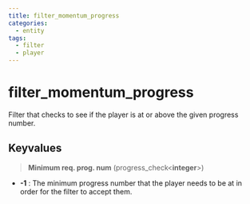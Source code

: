```yaml
---
title: filter_momentum_progress
categories:
  - entity
tags:
  - filter
  - player
---
```


# filter_momentum_progress

Filter that checks to see if the player is at or above the given progress number.

## Keyvalues

> **Minimum req. prog. num** (progress_check&lt;**integer**&gt;)

- **-1** : The minimum progress number that the player needs to be at in order for the filter to accept them.

